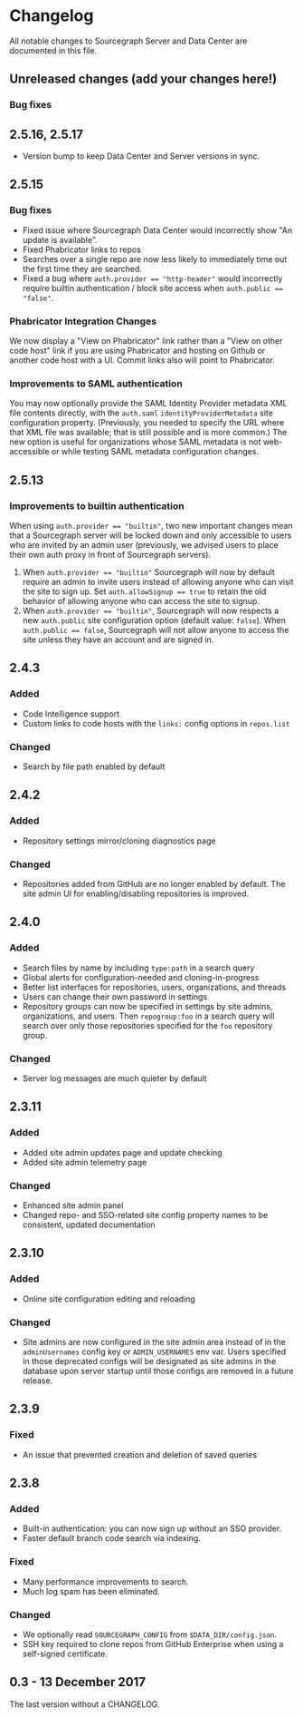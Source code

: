 # Changelog

All notable changes to Sourcegraph Server and Data Center are documented in this file.

## Unreleased changes (add your changes here!)

### Bug fixes

## 2.5.16, 2.5.17

* Version bump to keep Data Center and Server versions in sync.

## 2.5.15

### Bug fixes

* Fixed issue where Sourcegraph Data Center would incorrectly show "An update is available".
* Fixed Phabricator links to repos
* Searches over a single repo are now less likely to immediately time out the first time they are searched.
* Fixed a bug where `auth.provider == "http-header"` would incorrectly require builtin authentication / block site access when `auth.public == "false"`.

### Phabricator Integration Changes

We now display a "View on Phabricator" link rather than a "View on other code host" link if you are using Phabricator and hosting on Github or another code host with a UI. Commit links also will point to Phabricator.

### Improvements to SAML authentication

You may now optionally provide the SAML Identity Provider metadata XML file contents directly, with the `auth.saml` `identityProviderMetadata` site configuration property. (Previously, you needed to specify the URL where that XML file was available; that is still possible and is more common.) The new option is useful for organizations whose SAML metadata is not web-accessible or while testing SAML metadata configuration changes.

## 2.5.13

### Improvements to builtin authentication

When using `auth.provider == "builtin"`, two new important changes mean that a Sourcegraph server will be locked down and only accessible to users who are invited by an admin user (previously, we advised users to place their own auth proxy in front of Sourcegraph servers).

1. When `auth.provider == "builtin"` Sourcegraph will now by default require an admin to invite users instead of allowing anyone who can visit the site to sign up. Set `auth.allowSignup == true` to retain the old behavior of allowing anyone who can access the site to signup.
2. When `auth.provider == "builtin"`, Sourcegraph will now respects a new `auth.public` site configuration option (default value: `false`). When `auth.public == false`, Sourcegraph will not allow anyone to access the site unless they have an account and are signed in.

## 2.4.3

### Added

* Code Intelligence support
* Custom links to code hosts with the `links:` config options in `repos.list`

### Changed

* Search by file path enabled by default

## 2.4.2

### Added

* Repository settings mirror/cloning diagnostics page

### Changed

* Repositories added from GitHub are no longer enabled by default. The site admin UI for enabling/disabling repositories is improved.

## 2.4.0

### Added

* Search files by name by including `type:path` in a search query
* Global alerts for configuration-needed and cloning-in-progress
* Better list interfaces for repositories, users, organizations, and threads
* Users can change their own password in settings
* Repository groups can now be specified in settings by site admins, organizations, and users. Then `repogroup:foo` in a search query will search over only those repositories specified for the `foo` repository group.

### Changed

* Server log messages are much quieter by default

## 2.3.11

### Added

* Added site admin updates page and update checking
* Added site admin telemetry page

### Changed

* Enhanced site admin panel
* Changed repo- and SSO-related site config property names to be consistent, updated documentation

## 2.3.10

### Added

* Online site configuration editing and reloading

### Changed

* Site admins are now configured in the site admin area instead of in the `adminUsernames` config key or `ADMIN_USERNAMES` env var. Users specified in those deprecated configs will be designated as site admins in the database upon server startup until those configs are removed in a future release.

## 2.3.9

### Fixed

* An issue that prevented creation and deletion of saved queries

## 2.3.8

### Added

* Built-in authentication: you can now sign up without an SSO provider.
* Faster default branch code search via indexing.

### Fixed

* Many performance improvements to search.
* Much log spam has been eliminated.

### Changed

* We optionally read `SOURCEGRAPH_CONFIG` from `$DATA_DIR/config.json`.
* SSH key required to clone repos from GitHub Enterprise when using a self-signed certificate.

## 0.3 - 13 December 2017

The last version without a CHANGELOG.

